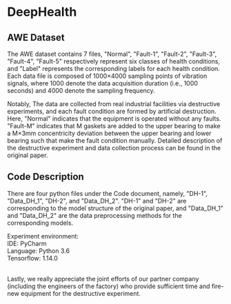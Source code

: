 # DeepHealth

## AWE Dataset

The AWE dataset contains 7 files, "Normal", "Fault-1", "Fault-2", "Fault-3", "Fault-4", "Fault-5" respectively represent six classes of health conditions, and "Label" represents the corresponding labels for each health condition. Each data file is composed of 1000×4000 sampling points of vibration signals, where 1000 denote the data acquisition duration (i.e., 1000 seconds) and 4000 denote the sampling frequency.

Notably, The data are collected from real industrial facilities via destructive experiments, and each fault condition are formed by artificial destruction. Here, "Normal" indicates that the equipment is operated without any faults. "Fault-M" indicates that M gaskets are added to the upper bearing to make a M×3mm concentricity deviation between the upper bearing and lower bearing such that make the fault condition manually. Detailed description of the destructive experiment and data collection process can be found in the original paper.

## Code Description

There are four python files under the Code document, namely, "DH-1", "Data_DH_1", "DH-2", and "Data_DH_2". "DH-1" and "DH-2" are corresponding to the model structure of the original paper, and "Data_DH_1" and "Data_DH_2" are the data preprocessing methods for the corresponding models.

Experiment environment: <br>
      IDE: PyCharm <br>
      Language: Python 3.6 <br>
      Tensorflow: 1.14.0 <br>
   
<br>
Lastly, we really appreciate the joint efforts of our partner company (including the engineers of the factory) who provide sufficient time and fire-new equipment for the destructive experiment. 
